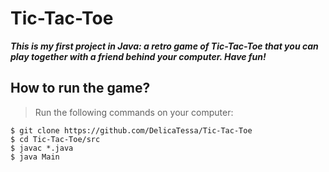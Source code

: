 # Tic-Tac-Toe

***This is my first project in Java: a retro game of Tic-Tac-Toe that you can play together with a friend behind your computer. Have fun!***

## How to run the game?

> Run the following commands on your computer:

```shell
$ git clone https://github.com/DelicaTessa/Tic-Tac-Toe
$ cd Tic-Tac-Toe/src
$ javac *.java
$ java Main
```
